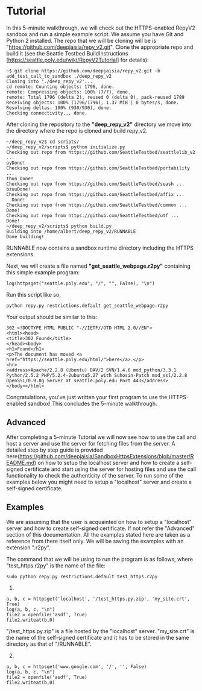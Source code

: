 # Tutorial

In this 5-minute walkthrough, we will check out the HTTPS-enabled RepyV2 sandbox and run a simple example script. We assume you have Git and Python 2 installed. The repo that we will be cloning will be is "https://github.com/deepjaisia/repy_v2.git". Clone the appropriate repo and build it (see the Seattle Testbed BuildInstructions [https://seattle.poly.edu/wiki/RepyV2Tutorial] for details):

```
~$ git clone https://github.com/deepjaisia/repy_v2.git -b add_test_call_to_sandbox ./deep_repy_v2  
Cloning into './deep_repy_v2'...  
cd remote: Counting objects: 1796, done.  
remote: Compressing objects: 100% (7/7), done.  
remote: Total 1796 (delta 2), reused 0 (delta 0), pack-reused 1789  
Receiving objects: 100% (1796/1796), 1.37 MiB | 0 bytes/s, done.  
Resolving deltas: 100% (930/930), done.  
Checking connectivity... done.
```
 
After cloning the repository to the **"deep_repy_v2"** directory we move into the directory where the repo is cloned and build repy_v2.

```~$ cd ./deep_repy_v2  
~/deep_repy_v2$ cd scripts/  
~/deep_repy_v2/scripts$ python initialize.py   
Checking out repo from https://github.com/SeattleTestbed/seattlelib_v2 ...  
pyDone!  
Checking out repo from https://github.com/SeattleTestbed/portability ...  
thon Done!  
Checking out repo from https://github.com/SeattleTestbed/seash ...  
bzuuDone!  
Checking out repo from https://github.com/SeattleTestbed/affix ...  
  Done!  
Checking out repo from https://github.com/SeattleTestbed/common ...  
Done!  
Checking out repo from https://github.com/SeattleTestbed/utf ...  
Done!  
~/deep_repy_v2/scripts$ python build.py   
Building into /home/albert/deep_repy_v2/RUNNABLE  
Done building!
```  

RUNNABLE now contains a sandbox runtime directory including the HTTPS extensions.

Next, we will create a file named **"get_seattle_webpage.r2py"** containing this simple example program:

```
log(httpsget("seattle.poly.edu", "/", "", False), "\n")
```

Run this script like so,

```
python repy.py restrictions.default get_seattle_webpage.r2py
```

Your output should be similar to this:

```
302 <!DOCTYPE HTML PUBLIC "-//IETF//DTD HTML 2.0//EN">  
<html><head>  
<title>302 Found</title>  
</head><body>  
<h1>Found</h1>  
<p>The document has moved <a href="https://seattle.poly.edu/html/">here</a>.</p>  
<hr>  
<address>Apache/2.2.8 (Ubuntu) DAV/2 SVN/1.4.6 mod_python/3.3.1 Python/2.5.2 PHP/5.2.4-2ubuntu5.27 with Suhosin-Patch mod_ssl/2.2.8 OpenSSL/0.9.8g Server at seattle.poly.edu Port 443</address>  
</body></html>
```

Congratulations, you've just written your first program to use the HTTPS-enabled sandbox! This concludes the 5-minute walkthrough.

## Advanced

After completing a 5-minute Tutorial we will now see how to use the call and host a server and use the server for fetching files from the server. A detailed step by step guide is provided here(https://github.com/deepjaisia/SandboxHttpsExtensions/blob/master/README.md) on how to setup the localhost server and how to create a self-signed certificate and start using the server for hosting files and use the call functionality to check the authenticity of the server. To run some of the examples below you might need to setup a "localhost" server and create a self-signed certificate.

## Examples

We are assuming that the user is acquainted on how to setup a "localhost" server and how to create self-signed certificate. If not refer the "Advanced" section of this documentation. All the examples stated here are taken as a reference from there itself only. We will be saving the examples with an extension ".r2py".

The command that we will be using to run the program is as follows, where "test_https.r2py" is the name of the file:

```
sudo python repy.py restrictions.default test_https.r2py
```

1.  

```
a, b, c = httpsget('localhost', '/test_https.py.zip', 'my_site.crt', True)      
log(a, b, c, "\n")      
file2 = openfile('asdf', True)      
file2.writeat(b,0)
```  

"/test_https.py.zip" is a file hosted by the "localhost" server.
"my_site.crt" is the name of the self-signed certificate and it has to be stored in the same directory as that of "/RUNNABLE".

2.

```  
a, b, c = httpsget('www.google.com', '/', '', False)      
log(a, b, c, "\n")      
file2 = openfile('asdf', True)      
file2.writeat(b,0)
```
